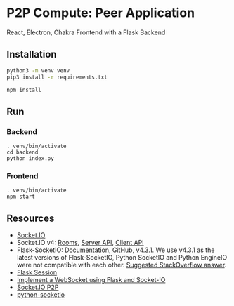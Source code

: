# P2P Compute: Peer Application

React, Electron, Chakra Frontend with a Flask Backend

## Installation

```sh
python3 -m venv venv
pip3 install -r requirements.txt

npm install
```

## Run

### Backend

```
. venv/bin/activate
cd backend 
python index.py
```

### Frontend

```
. venv/bin/activate
npm start
```

## Resources
* [Socket.IO](https://socket.io/)
* Socket.IO v4: [Rooms](https://socket.io/docs/v4/rooms/), [Server API](https://socket.io/docs/v4/server-api/), [Client API](https://socket.io/docs/v4/client-api/)
* Flask-SocketIO: [Documentation](https://flask-socketio.readthedocs.io/en/latest/index.html), [GitHub](https://github.com/miguelgrinberg/Flask-SocketIO), [v4.3.1](https://github.com/miguelgrinberg/Flask-SocketIO/releases/tag/v4.3.1). We use v4.3.1 as the latest versions of Flask-SocketIO, Python SocketIO and Python EngineIO were not compatible with each other. [Suggested StackOverflow answer](https://stackoverflow.com/a/66497059/2806163).
* [Flask Session](https://flask-session.readthedocs.io/en/latest/)
* [Implement a WebSocket using Flask and Socket-IO](https://medium.com/swlh/implement-a-websocket-using-flask-and-socket-io-python-76afa5bbeae1)
* [Socket.IO P2P](https://socket.io/blog/socket-io-p2p/)
* [python-socketio](https://python-socketio.readthedocs.io/en/latest/client.html)

